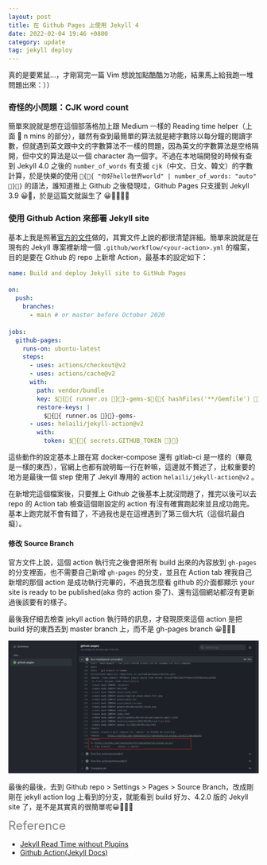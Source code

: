 ```yaml
---
layout: post
title: 在 Github Pages 上使用 Jekyll 4
date: 2022-02-04 19:46 +0800
category: update
tag: jekyll deploy
---
```


真的是要累鼠...，才剛寫完一篇 Vim 想說加點酷酷ㄉ功能，結果馬上給我跑一堆問題出來：））

### 奇怪的小問題：CJK word count
簡單來說就是想在這個部落格加上跟 Medium 一樣的 Reading time helper（上面 👀 n mins 的部分），雖然有查到最簡單的算法就是總字數除以每分鐘的閱讀字數，但就遇到英文跟中文的字數算法不一樣的問題，因為英文的字數算法是空格隔開，但中文的算法是以一個 character 為一個字。不過在本地端開發的時候有查到 Jekyll 4.0 之後的 `number_of_words` 有支援 `cjk`（中文、日文、韓文）的字數計算，於是快樂的使用 `{{ "你好hello世界world" | number_of_words: "auto" }}` 的語法，誰知道推上 Github 之後發現哇，Github Pages 只支援到 Jekyll 3.9 😀🔪，於是這篇文就誕生了 😀🔪🔪🔪🔪

### 使用 Github Action 來部署 Jekyll site
基本上我是照著[官方的文件](https://jekyllrb.com/docs/continuous-integration/github-actions/)做的，其實文件上說的都很清楚詳細。簡單來說就是在現有的 Jekyll 專案裡新增一個 `.github/workflow/<your-action>.yml` 的檔案，目的是要在 Github 的 repo 上新增 Action，最基本的設定如下：

```yml
name: Build and deploy Jekyll site to GitHub Pages

on:
  push:
    branches:
      - main # or master before October 2020

jobs:
  github-pages:
    runs-on: ubuntu-latest
    steps:
      - uses: actions/checkout@v2
      - uses: actions/cache@v2
      with:
        path: vendor/bundle
        key: ${{ runner.os }}-gems-${{ hashFiles('**/Gemfile') }}
        restore-keys: |
          ${{ runner.os }}-gems-
      - uses: helaili/jekyll-action@v2
        with:
          token: ${{ secrets.GITHUB_TOKEN }}
```

這些動作的設定基本上跟在寫 docker-compose 還有 gitlab-ci 是一樣的（畢竟是一樣的東西），官網上也都有說明每一行在幹嘛，這邊就不贅述了，比較重要的地方是最後一個 step 使用了 Jekyll 專用的 action `helaili/jekyll-action@v2` 。

在新增完這個檔案後，只要推上 Github 之後基本上就沒問題了，推完以後可以去 repo 的 Action tab 檢查這個剛設定的 action 有沒有確實跑起來並且成功跑完。基本上跑完就不會有錯了，不過我也是在這裡遇到了第三個大坑（這個坑最白癡）。

#### 修改 Source Branch
官方文件上說，這個 action 執行完之後會把所有 build 出來的內容放到 `gh-pages` 的分支裡面，也不需要自己新增 `gh-pages` 的分支，並且在 Action tab 裡我自己新增的那個 action 是成功執行完畢的，不過我怎麼看 github 的介面都顯示 your site is ready to be published(aka 你的 action 掛了)、還有這個網站都沒有更新過後該要有的樣子。

最後我仔細去檢查 jekyll action 執行時的訊息，才發現原來這個 action 是把 build 好的東西丟到 master branch 上，而不是 gh-pages branch 😀🔪🔪🔪

![](/assets/img/action-log.png)

最後的最後，去到 Github repo > Settings > Pages > Source Branch，改成剛剛在 jekyll action log 上看到的分支，就能看到 build 好ㄉ、4.2.0 版的 Jekyll site 了，是不是其實真的很簡單呢😀🔪🔪🔪

<font color="grey" style="font-size: 24px">Reference</font>
* [Jekyll Read Time without Plugins](https://int3ractive.com/blog/2018/jekyll-read-time-without-plugins/)
* [Github Action(Jekyll Docs)](https://jekyllrb.com/docs/continuous-integration/github-actions/)
